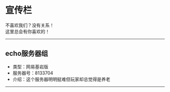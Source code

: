 # 宣传栏

不喜欢我们？没有关系！  
这里总会有你喜欢的！

* * *

## echo服务器组  

* 类型：网易基岩版  
* 服务器号：8133704  
* 介绍：这个服务器明明挺难但玩家却总觉得是养老  

* * *
